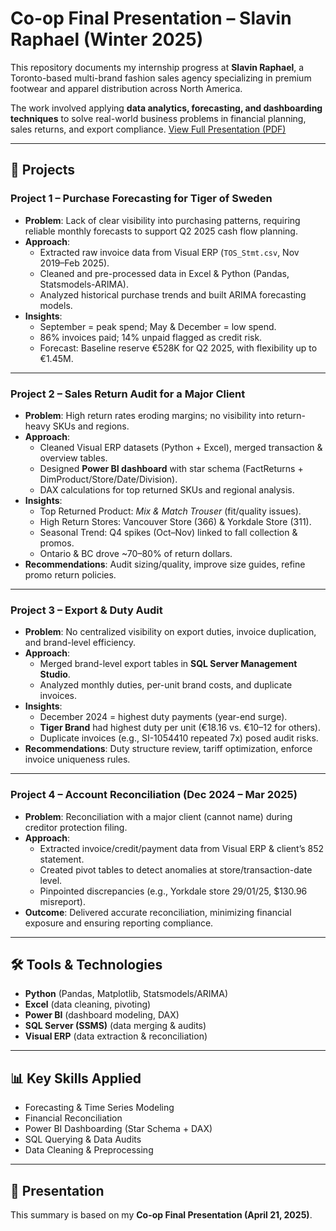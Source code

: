 # Co-op Final Presentation – Slavin Raphael (Winter 2025)

This repository documents my internship progress at **Slavin Raphael**, a Toronto-based multi-brand fashion sales agency specializing in premium footwear and apparel distribution across North America.  

The work involved applying **data analytics, forecasting, and dashboarding techniques** to solve real-world business problems in financial planning, sales returns, and export compliance. [View Full Presentation (PDF)](path/to/.pdf)


---

## 📌 Projects

### **Project 1 – Purchase Forecasting for Tiger of Sweden**
- **Problem**: Lack of clear visibility into purchasing patterns, requiring reliable monthly forecasts to support Q2 2025 cash flow planning.  
- **Approach**:
  - Extracted raw invoice data from Visual ERP (`TOS_Stmt.csv`, Nov 2019–Feb 2025).  
  - Cleaned and pre-processed data in Excel & Python (Pandas, Statsmodels-ARIMA).  
  - Analyzed historical purchase trends and built ARIMA forecasting models.  
- **Insights**:
  - September = peak spend; May & December = low spend.  
  - 86% invoices paid; 14% unpaid flagged as credit risk.  
  - Forecast: Baseline reserve €528K for Q2 2025, with flexibility up to €1.45M.  

---

### **Project 2 – Sales Return Audit for a Major Client**
- **Problem**: High return rates eroding margins; no visibility into return-heavy SKUs and regions.  
- **Approach**:
  - Cleaned Visual ERP datasets (Python + Excel), merged transaction & overview tables.  
  - Designed **Power BI dashboard** with star schema (FactReturns + DimProduct/Store/Date/Division).  
  - DAX calculations for top returned SKUs and regional analysis.  
- **Insights**:
  - Top Returned Product: *Mix & Match Trouser* (fit/quality issues).  
  - High Return Stores: Vancouver Store (366) & Yorkdale Store (311).  
  - Seasonal Trend: Q4 spikes (Oct–Nov) linked to fall collection & promos.  
  - Ontario & BC drove ~70–80% of return dollars.  
- **Recommendations**: Audit sizing/quality, improve size guides, refine promo return policies.  

---

### **Project 3 – Export & Duty Audit**
- **Problem**: No centralized visibility on export duties, invoice duplication, and brand-level efficiency.  
- **Approach**:
  - Merged brand-level export tables in **SQL Server Management Studio**.  
  - Analyzed monthly duties, per-unit brand costs, and duplicate invoices.  
- **Insights**:
  - December 2024 = highest duty payments (year-end surge).  
  - **Tiger Brand** had highest duty per unit (€18.16 vs. €10–12 for others).  
  - Duplicate invoices (e.g., SI-1054410 repeated 7x) posed audit risks.  
- **Recommendations**: Duty structure review, tariff optimization, enforce invoice uniqueness rules.  

---

### **Project 4 – Account Reconciliation (Dec 2024 – Mar 2025)**
- **Problem**: Reconciliation with a major client (cannot name) during creditor protection filing.  
- **Approach**:
  - Extracted invoice/credit/payment data from Visual ERP & client’s 852 statement.  
  - Created pivot tables to detect anomalies at store/transaction-date level.  
  - Pinpointed discrepancies (e.g., Yorkdale store 29/01/25, $130.96 misreport).  
- **Outcome**: Delivered accurate reconciliation, minimizing financial exposure and ensuring reporting compliance.  

---

## 🛠️ Tools & Technologies
- **Python** (Pandas, Matplotlib, Statsmodels/ARIMA)  
- **Excel** (data cleaning, pivoting)  
- **Power BI** (dashboard modeling, DAX)  
- **SQL Server (SSMS)** (data merging & audits)  
- **Visual ERP** (data extraction & reconciliation)  

---

## 📊 Key Skills Applied
- Forecasting & Time Series Modeling  
- Financial Reconciliation  
- Power BI Dashboarding (Star Schema + DAX)  
- SQL Querying & Data Audits  
- Data Cleaning & Preprocessing  

---

## 🔗 Presentation
This summary is based on my **Co-op Final Presentation (April 21, 2025)**.  
